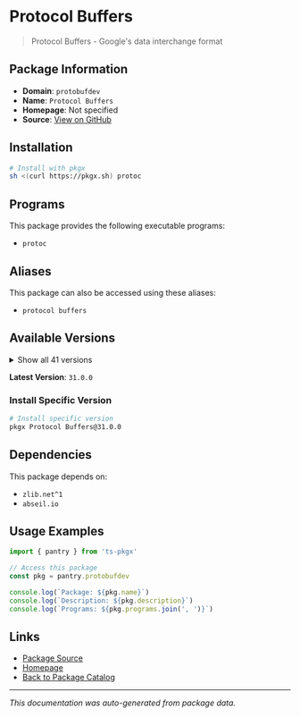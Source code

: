 # Protocol Buffers

> Protocol Buffers - Google's data interchange format

## Package Information

- **Domain**: `protobufdev`
- **Name**: `Protocol Buffers`
- **Homepage**: Not specified
- **Source**: [View on GitHub](https://github.com/pkgxdev/pantry/tree/main/projects/protobuf.dev/package.yml)

## Installation

```bash
# Install with pkgx
sh <(curl https://pkgx.sh) protoc
```

## Programs

This package provides the following executable programs:

- `protoc`

## Aliases

This package can also be accessed using these aliases:

- `protocol buffers`

## Available Versions

<details>
<summary>Show all 41 versions</summary>

- `31.0.0`, `30.2.0`, `30.1.0`, `30.0.0`, `29.4.0`
- `29.3.0`, `29.2.0`, `29.1.0`, `29.0.0`, `28.3.0`
- `28.2.0`, `28.1.0`, `28.0.0`, `27.5.0`, `27.4.0`
- `27.3.0`, `27.2.0`, `27.1.0`, `27.0.0`, `26.1.0`
- `26.0.0`, `25.8.0`, `25.7.0`, `25.6.0`, `25.5.0`
- `25.4.0`, `25.3.0`, `25.2.0`, `25.1.0`, `25.0.0`
- `24.4.0`, `24.3.0`, `24.2.0`, `24.1.0`, `23.4.0`
- `23.3.0`, `23.2.0`, `23.1.0`, `23.0.0`, `22.5.0`
- `21.12.0`

</details>

**Latest Version**: `31.0.0`

### Install Specific Version

```bash
# Install specific version
pkgx Protocol Buffers@31.0.0
```

## Dependencies

This package depends on:

- `zlib.net^1`
- `abseil.io`

## Usage Examples

```typescript
import { pantry } from 'ts-pkgx'

// Access this package
const pkg = pantry.protobufdev

console.log(`Package: ${pkg.name}`)
console.log(`Description: ${pkg.description}`)
console.log(`Programs: ${pkg.programs.join(', ')}`)
```

## Links

- [Package Source](https://github.com/pkgxdev/pantry/tree/main/projects/protobuf.dev/package.yml)
- [Homepage](#)
- [Back to Package Catalog](../package-catalog.md)

---

*This documentation was auto-generated from package data.*

